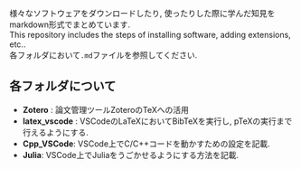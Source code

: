 
様々なソフトウェアをダウンロードしたり, 使ったりした際に学んだ知見をmarkdown形式でまとめています.  
This repository includes the steps of installing software, adding extensions, etc..  
各フォルダにおいて`.md`ファイルを参照してください.

## 各フォルダについて
- **Zotero** : 論文管理ツールZoteroのTeXへの活用
- **latex_vscode** : VSCodeのLaTeXにおいてBibTeXを実行し, pTeXの実行まで行えるようにする.
- **Cpp_VSCode**: VSCode上でC/C++コードを動かすための設定を記載.
- **Julia**: VSCode上でJuliaをうごかせるようにする方法を記載.
